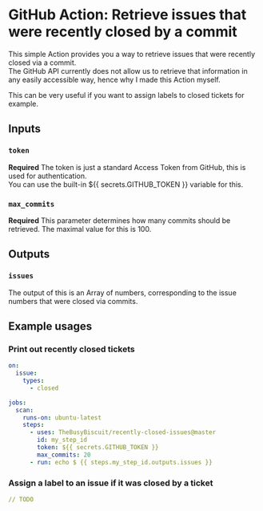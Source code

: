 # GitHub Action: Retrieve issues that were recently closed by a commit
This simple Action provides you a way to retrieve issues that were recently closed via a commit.<br>
The GitHub API currently does not allow us to retrieve that information in any easily accessible way, hence why I made this Action myself.

This can be very useful if you want to assign labels to closed tickets for example.

## Inputs

### `token`
**Required** The token is just a standard Access Token from GitHub, this is used for authentication.<br>
You can use the built-in ${{ secrets.GITHUB_TOKEN }} variable for this.

### `max_commits`
**Required** This parameter determines how many commits should be retrieved. The maximal value for this is 100.

## Outputs

### `issues`
The output of this is an Array of numbers, corresponding to the issue numbers that were closed via commits.

## Example usages

### Print out recently closed tickets

```yaml
on:
  issue:
    types:
      - closed

jobs:
  scan:
    runs-on: ubuntu-latest
    steps:
      - uses: TheBusyBiscuit/recently-closed-issues@master
        id: my_step_id
        token: ${{ secrets.GITHUB_TOKEN }}
        max_commits: 20
      - run: echo $ {{ steps.my_step_id.outputs.issues }}
```

### Assign a label to an issue if it was closed by a ticket

```yaml
// TODO
```
